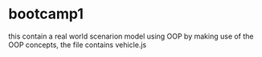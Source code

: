 # bootcamp1
this contain a real world scenarion model using OOP by making use of the OOP concepts, the file contains vehicle.js 
